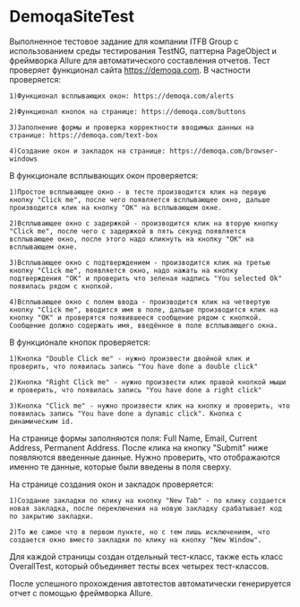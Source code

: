 # DemoqaSiteTest
Выполненное тестовое задание для компании ITFB Group с использованием среды тестирования TestNG, паттерна PageObject и фреймворка Allure для автоматического составления отчетов. Тест проверяет функционал сайта https://demoqa.com. В частности проверяется:

    1)Функционал всплывающих окон: https://demoqa.com/alerts

    2)Функционал кнопок на странице: https://demoqa.com/buttons

    3)Заполнение формы и проверка корректности вводимых данных на странице: https://demoqa.com/text-box

    4)Создание окон и закладок на странице: https://demoqa.com/browser-windows


В функционале всплывающих окон проверяется:  

    1)Простое всплывающее окно - в тесте производится клик на первую кнопку "Click me", после чего появляется всплывающее окно, дальше производится клик на кнопку "OK" на всплывающем окне.

    2)Всплывающее окно с задержкой - производится клик на вторую кнопку "Click me", после чего с задержкой в пять секунд появляется всплывающее окно, после этого надо кликнуть на кнопку "OK" на всплывающем окне.

    3)Всплывающее окно с подтверждением - производится клик на третью кнопку "Click me", появляется окно, надо нажать на кнопку подтверждения "OK" и проверить что зеленая надпись "You selected Ok" появилась рядом с кнопкой.

    4)Всплывающее окно с полем ввода - производится клик на четвертую кнопку "Click me", вводится имя в поле, дальше производится клик на кнопку "OK" и проверятся появившееся сообщение рядом с кнопкой. Сообщение должно содержать имя, введённое в поле всплывающего окна.

В функционале кнопок проверяется:

    1)Кнопка "Double Click me" - нужно произвести двойной клик и проверить, что появилась запись "You have done a double click"

    2)Кнопка "Right Click me" - нужно произвести клик правой кнопкой мыши и проверить, что появилась запись "You have done a right click"

    3)Кнопка "Click me" - нужно произвести клик на кнопку и проверить, что появилась запись "You have done a dynamic click". Кнопка с динамическим id.

На странице формы заполняются поля: Full Name, Email, Current Address, Permanent Address. После клика на кнопку "Submit" ниже появляются введенные данные. Нужно проверить, что отображаются именно те данные, которые были введены в поля сверху. 

На странице создания окон и закладок проверяется:

    1)Создание закладки по клику на кнопку "New Tab" - по клику создается новая закладка, после переключения на новую закладку срабатывает код по закрытию закладки.

    2)То же самое что в первом пункте, но с тем лишь исключением, что создается окно вместо закладки по клику на кнопку "New Window".

Для каждой страницы создан отдельный тест-класс, также есть класс OverallTest, который объединяет тесты всех четырех тест-классов.

После успешного прохождения автотестов автоматически генерируется отчет с помощью фреймворка Allure.
